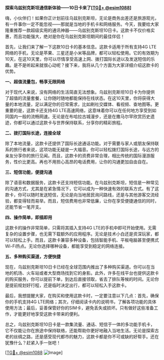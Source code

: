 **探索乌兹别克斯坦通信新体验——10日卡来了[[TG💪+ @esim1088](https://t.me/s/esim1088)]**

嗨，小伙伴们！如果你正计划前往乌兹别克斯坦，无论是商务出差还是旅游观光，有一件事你一定不能忽视——那就是当地的手机卡和网络服务。今天，我要给大家隆重推荐一款超级实用的通讯神器——乌兹别克斯坦10日卡。这款卡不仅价格实惠，而且功能强大，绝对是你在乌兹别克斯坦期间的最佳伴侣！

首先，让我们来了解一下这款10日卡的基本信息。这款卡适用于所有支持4G LTE网络的手机，无论是苹果、三星还是小米等品牌，都可以轻松使用。它的有效期为10天，在这10天里，你可以尽情享受高速上网、拨打国际长途以及发送短信的乐趣。是不是听起来就很心动呢？接下来，我将从几个方面为大家详细介绍这款卡的优势。

**一、超值流量包，畅享无限网络**

对于现代人来说，没有网络的生活简直无法想象。乌兹别克斯坦10日卡为你提供了超值的流量套餐，让你随时随地都能保持在线状态。在这10天里，你将获得大量的本地流量，足以满足你的日常需求，比如刷社交媒体、看视频、查地图等。更重要的是，这款卡还支持4G LTE高速网络，这意味着你可以在任何地方享受到如同国内一般的流畅网速。无论是在布哈拉古城漫步，还是在撒马尔罕欣赏历史遗迹，你都可以通过这款卡与世界保持联系，分享你的精彩旅程。

**二、拨打国际长途，连接全球**

除了本地流量，这款卡还提供了国际长途通话功能。对于需要与家人或朋友保持联系的旅行者来说，这项功能无疑是一大福音。你可以轻松拨打国际长途，与远方的亲友分享你的旅行见闻。而且，这款卡的资费非常合理，相比传统的国际漫游服务，性价比更高。再也不用担心高昂的电话费用，让你的沟通更加自由自在。

**三、短信功能，便捷沟通**

除了语音和数据服务，这款卡还支持短信功能。在乌兹别克斯坦，短信是一种常见的沟通方式，尤其是在紧急情况下，它可以成为一种快速有效的联系方式。有了这款卡，你可以随时发送短信，无论是向当地居民询问路线，还是与其他游客交流经验，都变得轻而易举。而且，短信费用也非常低廉，让你在享受便捷通信的同时，还能节省一笔开支。

**四、操作简单，即插即用**

这款卡的操作非常简单，只需将其插入支持4G LTE的手机中即可开始使用。无需复杂的设置步骤，也无需下载额外的应用程序。无论是技术小白还是资深玩家，都可以轻松上手。而且，这款卡兼容多种设备，包括智能手机、平板电脑甚至便携式Wi-Fi热点。无论你选择哪种设备，都能享受到稳定的网络连接。

**五、多种购买渠道，方便快捷**

现在，乌兹别克斯坦10日卡已经在全球范围内推出了多种购买渠道。你可以在当地的机场、火车站或者大型商场找到它的身影。此外，许多在线平台也提供这款卡的购买服务，你可以提前下单，到达后直接领取，省去了排队等候的时间。无论你是提前规划好行程，还是临时决定出行，都可以轻松入手这款卡。

最后，我想提醒大家，在购买和使用这款卡时，一定要注意以下几点：首先，确保你的手机支持4G LTE网络；其次，仔细阅读卡内的说明书，了解各项功能的具体使用方法；最后，妥善保管好你的SIM卡，避免丢失或损坏。只有做好这些准备工作，才能更好地享受这款卡带来的便利。

总之，乌兹别克斯坦10日卡是一款集流量、通话、短信于一体的多功能手机卡，它不仅能让你在旅途中保持联络，还能帮助你更好地融入当地生活。无论是探索古老的丝绸之路，还是感受现代都市的魅力，这款卡都是你不可或缺的好帮手。还在犹豫什么？赶紧入手一张吧！

[[TG💪+ @esim1088](https://t.me/s/esim1088) ![Image](https://i.postimg.cc/4NQfJmqS/Snipaste-2025-05-13-00-14-12.png)]